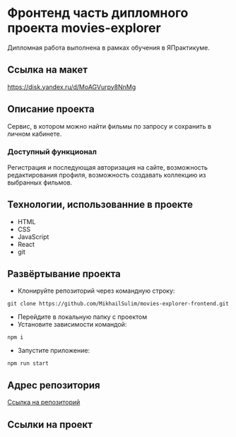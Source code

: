 # Фронтенд часть дипломного проекта movies-explorer
Дипломная работа выполнена в рамках обучения в ЯПрактикуме.

## Ссылка на макет
https://disk.yandex.ru/d/MoAGVurpy8NnMg

## Описание проекта
Сервис, в котором можно найти фильмы по запросу и сохранить в личном кабинете.

### Доступный функционал
Регистрация и последующая авторизация на сайте, возможность редактирования профиля, возможность создавать коллекцию из выбранных фильмов. 

## Технологии, использованние в проекте
- HTML
- CSS
- JavaScript
- React
- git

## Развёртывание проекта
* Клонируйте репозиторий через командную строку:
```
git clone https://github.com/MikhailSulim/movies-explorer-frontend.git
```
* Перейдите в локальную папку с проектом
* Установите зависимости командой:
```
npm i
```
* Запустите приложение:
```
npm run start
``` 

## Адрес репозитория
[Ссылка на репозиторий](https://github.com/MikhailSulim/movies-explorer-frontend)

## Ссылки на проект
